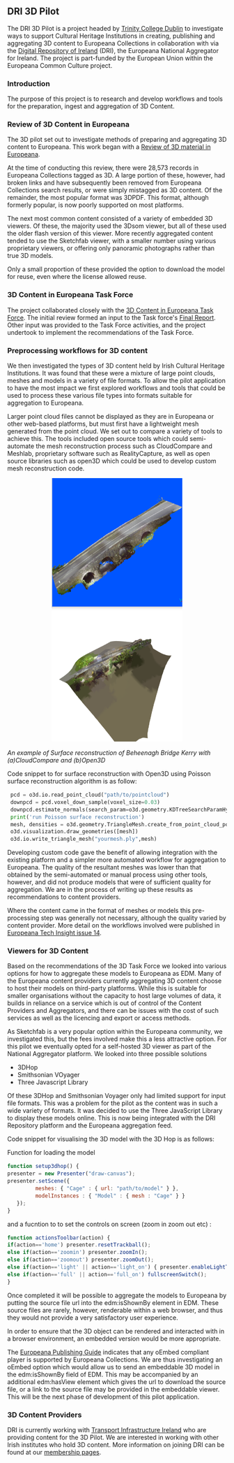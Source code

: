 ## DRI 3D Pilot

The DRI 3D Pilot is a project headed by [Trinity College Dublin](https://www.tcd.ie/) to investigate ways to support Cultural Heritage Institutions in creating, publishing and aggregating 3D content to Europeana Collections in collaboration with via the [Digital Repository of Ireland](https://www.dri.ie/) (DRI), the Europeana National Aggregator for Ireland. The project is part-funded by the European Union within the Europeana Common Culture project.

### Introduction

The purpose of this project is to research and develop workflows and tools for the preparation, ingest and aggregation of 3D Content.

### Review of 3D Content in Europeana

The 3D pilot set out to investigate methods of preparing and aggregating 3D content to Europeana. This work began with a [Review of 3D material in Europeana](https://github.com/Digital-Repository-of-Ireland/DRI-3D-Pilot/blob/master/Report%20on%203D%20Content%20in%20Europeana.pdf).

At the time of conducting this review, there were 28,573 records in Europeana Collections tagged as 3D. A large portion of these, however, had broken links and have subsequently been removed from Europeana Collections search results, or were simply mistagged as 3D content. Of the remainder, the most popular format was 3DPDF. This format, although formerly popular, is now poorly supported on most platforms.

The next most common content consisted of a variety of embedded 3D viewers. Of these, the majority used the 3Dsom viewer, but all of these used the older flash version of this viewer. More recently aggregated content tended to use the Sketchfab viewer, with a smaller number using various proprietary viewers, or offering only panoramic photographs rather than true 3D models.

Only a small proportion of these provided the option to download the model for reuse, even where the license allowed reuse.

### 3D Content in Europeana Task Force

The project collaborated closely with the [3D Content in Europeana Task Force](https://pro.europeana.eu/project/3d-content-in-europeana). The initial review formed an input to the Task force's [Final Report](https://pro.europeana.eu/files/Europeana_Professional/Europeana_Network/Europeana_Network_Task_Forces/Final_reports/3D-TF-final%20report.pdf). Other input was provided to the Task Force activities, and the project undertook to implement the recommendations of the Task Force.

### Preprocessing workflows for 3D content

We then investigated the types of 3D content held by Irish Cultural Heritage Institutions. It was found that these were a mixture of large point clouds, meshes and models in a variety of file formats. To allow the pilot application to have the most impact we first explored workflows and tools that could be used to process these various file types into formats suitable for aggregation to Europeana.

Larger point cloud files cannot be displayed as they are in Europeana or other web-based platforms, but must first have a lightweight mesh generated from the point cloud. We set out to compare a variety of tools to achieve this. The tools included open source tools which could semi-automate the mesh reconstruction process such as CloudCompare and Meshlab, proprietary software such as RealityCapture, as well as open source libraries such as open3D which could be used to develop custom mesh reconstruction code.

<p align="center">
<img src="https://raw.githubusercontent.com/Digital-Repository-of-Ireland/DRI-3D-Pilot/master/model-2.png" width="300" height="300" /> <img  src="https://raw.githubusercontent.com/Digital-Repository-of-Ireland/DRI-3D-Pilot/master/my-mesh.png" width="300" height="300" />
</p>
  <em>An example of Surface reconstruction of Beheenagh Bridge Kerry with (a)CloudCompare and (b)Open3D  
</em>


Code snippet to for surface reconstruction with Open3D using Poisson surface reconstruction algorithm is as follow:

```python
 pcd = o3d.io.read_point_cloud("path/to/pointcloud") 
 downpcd = pcd.voxel_down_sample(voxel_size=0.03) 
 downpcd.estimate_normals(search_param=o3d.geometry.KDTreeSearchParamHybrid(radius=0.271250,max_nn=30))
 print('run Poisson surface reconstruction')
 mesh, densities = o3d.geometry.TriangleMesh.create_from_point_cloud_poisson(downpcd, depth=10, width=0, scale=1.1, linear_fit=True) 
 o3d.visualization.draw_geometries([mesh]) 
 o3d.io.write_triangle_mesh("yourmesh.ply",mesh)

```


Developing custom code gave the benefit of allowing integration with the existing platform and a simpler more automated workflow for aggregation to Europeana.  The quality of the resultant meshes was lower than that obtained by the semi-automated or manual process using other tools, however, and did not produce models that were of sufficient quality for aggregation. We are in the process of writing up these results as recommendations to content providers.

Where the content came in the format of meshes or models this pre-processing step was generally not necessary, although the quality varied by content provider. More detail on the workflows involved were published in [Europeana Tech Insight issue 14](https://pro.europeana.eu/page/issue-14-3d).

### Viewers for 3D Content

Based on the recommendations of the 3D Task Force we looked into various options for how to aggregate these models to Europeana as EDM. Many of the Europeana content providers currently aggregating 3D content choose to host their models on third-party platforms. While this is suitable for smaller organisations without the capacity to host large volumes of data, it builds in reliance on a service which is out of control of the Content Providers and Aggregators, and there can be issues with the cost of such services as well as the licencing and export or access methods.

As Sketchfab is a very popular option within the Europeana community, we investigated this, but the fees involved make this a less attractive option. For this pilot we eventually opted for a self-hosted 3D viewer as part of the National Aggregator platform. We looked into three possible solutions

- 3DHop
- Smithsonian VOyager
- Three Javascript Library

Of these 3DHop and Smithsonian Voyager only had limited support for input file formats. This was a problem for the pilot as the content was in such a wide variety of formats. It was decided to use the Three JavaScript Library to display these models online. This is now being integrated with the DRI Repository platform and the Europeana aggregation feed.

Code snippet for visualising the 3D model with the 3D Hop is as follows:


Function for loading the model

```javascript
function setup3dhop() { 
presenter = new Presenter("draw-canvas"); 
presenter.setScene({
         meshes: { "Cage" : { url: "path/to/model" } },
         modelInstances : { "Model" : { mesh : "Cage" } } 
   }); 
}
```
and a fucntion to to set the controls on screen (zoom in zoom out etc) :

```javascript
function actionsToolbar(action) { 
if(action=='home') presenter.resetTrackball(); 
else if(action=='zoomin') presenter.zoomIn(); 
else if(action=='zoomout') presenter.zoomOut();
else if(action=='light' || action=='light_on') { presenter.enableLightTrackball(!presenter.isLightTrackballEnabled()); lightSwitch();  
else if(action=='full' || action=='full_on') fullscreenSwitch(); 
}

```
Once completed it will be possible to aggregate the models to Europeana by putting the source file url into the edm:isShownBy element in EDM. These source files are rarely, however, renderable within a web browser, and thus they would not provide a very satisfactory user experience.

In order to ensure that the 3D object can be rendered and interacted with in a browser environment, an embedded version would be more appropriate.

The [Europeana Publishing Guide](https://pro.europeana.eu/post/publication-policy) indicates that any oEmbed compliant player is supported by Europeana Collections. We are thus investigating an oEmbed option which would allow us to send an embeddable 3D model in the edm:isShownBy field of EDM. This may be accompanied by an additional edm:hasView element which gives the url to download the source file, or a link to the source file may be provided in the embeddable viewer. This will be the next phase of development of this pilot application.

### 3D Content Providers

DRI is currently working with [Transport Infrastructure Ireland](https://www.tii.ie/) who are providing content for the 3D Pilot. We are interested in working with other Irish institutes who hold 3D content. More information on joining DRI can be found at our [membership pages](https://www.dri.ie/membership).


